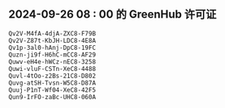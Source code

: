 ## 2024-09-26 08 : 00 的 GreenHub 许可证
```
Qv2V-M4fA-4djA-ZXC8-F79B
Qv2V-Z87t-KbJH-LDC8-4E8A
Qv1p-3al0-hAnj-DpC8-19FC
Quzn-ji9f-H6hC-mCC8-AF29
Quwv-eH4e-hWCz-nEC8-3258
Quwi-vluF-CSTn-XeC8-4488
Quvl-4tOo-z2Bs-21C8-D802
Quvg-atSH-Tvsn-W5C8-D87A
Quuj-P1nT-Wf04-XeC8-42F5
Qun9-IrFO-zaBc-UHC8-060A
```
